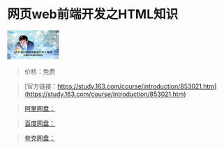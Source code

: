 # 网页web前端开发之HTML知识

![img](../../../assets/study163/free/6608745480632102890.jpg)

> 价格：免费

> [官方链接：https://study.163.com/course/introduction/853021.htm](https://study.163.com/course/introduction/853021.htm)

> [阿里网盘：]()

> [百度网盘：]()

> [夸克网盘：]()
